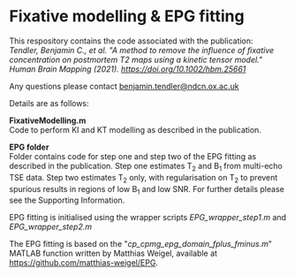 # Fixative modelling & EPG fitting
This respository contains the code associated with the publication:\
*Tendler, Benjamin C., et al. "A method to remove the influence of fixative concentration on postmortem T2 maps using a kinetic tensor model." Human Brain Mapping (2021).  https://doi.org/10.1002/hbm.25661*

Any questions please contact benjamin.tendler@ndcn.ox.ac.uk

Details are as follows:

**FixativeModelling.m**\
Code to perform KI and KT modelling as described in the publication.

**EPG folder**\
Folder contains code for step one and step two of the EPG fitting as described in the publication. Step one estimates T<sub>2</sub> and B<sub>1</sub> from multi-echo TSE data. Step two estimates T<sub>2</sub> only, with regularisation on T<sub>2</sub> to prevent spurious results in regions of low B<sub>1</sub> and low SNR. For further details please see the Supporting Information.

EPG fitting is initialised using the wrapper scripts *EPG_wrapper_step1.m* and *EPG_wrapper_step2.m*

The EPG fitting is based on the "*cp_cpmg_epg_domain_fplus_fminus.m*" MATLAB function written by Matthias Weigel, available at https://github.com/matthias-weigel/EPG.

